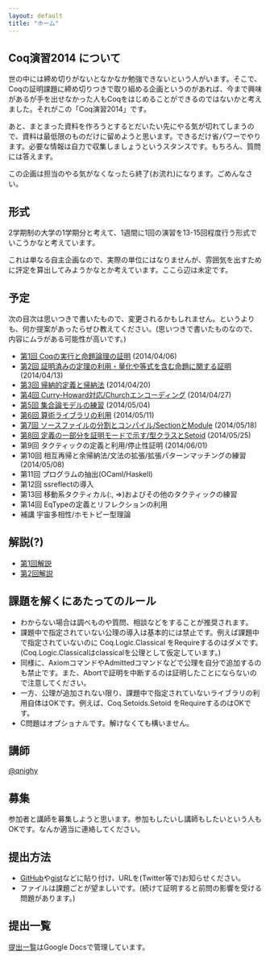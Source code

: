 ```yaml
---
layout: default
title: "ホーム"
---
```


## Coq演習2014 について

世の中には締め切りがないとなかなか勉強できないという人がいます。そこで、Coqの証明課題に締め切りつきで取り組める企画というのがあれば、今まで興味があるが手を出せなかった人もCoqをはじめることができるのではないかと考えました。それがこの「Coq演習2014」です。

あと、まとまった資料を作ろうとするとだいたい先にやる気が切れてしまうので、資料は最低限のものだけに留めようと思います。できるだけ省パワーでやります。必要な情報は自力で収集しましょうというスタンスです。もちろん、質問には答えます。

この企画は担当のやる気がなくなったら終了(お流れ)になります。ごめんなさい。

## 形式

2学期制の大学の1学期分と考えて、1週間に1回の演習を13-15回程度行う形式でいこうかなと考えています。

これは単なる自主企画なので、実際の単位にはなりませんが、雰囲気を出すために評定を算出してみようかなとか考えています。ここら辺は未定です。

## 予定

次の目次は思いつきで書いたもので、変更されるかもしれません。というよりも、何か提案があったらぜひ教えてください。(思いつきで書いたものなので、内容にムラがある可能性が高いです。)

- [第1回 Coqの実行と命題論理の証明](ex1.html) (2014/04/06)
- [第2回 証明済みの定理の利用・量化や等式を含む命題に関する証明](ex2.html) (2014/04/13)
- [第3回 帰納的定義と帰納法](ex3.html) (2014/04/20)
- [第4回 Curry-Howard対応/Churchエンコーディング](ex4.html) (2014/04/27)
- [第5回 集合論モデルの練習](ex5.html) (2014/05/04)
- [第6回 算術ライブラリの利用](ex6.html) (2014/05/11)
- [第7回 ソースファイルの分割とコンパイル/SectionとModule](ex7.html) (2014/05/18)
- [第8回 定義の一部分を証明モードで示す/型クラスとSetoid](ex8.html) (2014/05/25)
- 第9回 タクティックの定義と利用/停止性証明 (2014/06/01)
- 第10回 相互再帰と余帰納法/文法の拡張/拡張パターンマッチングの練習 (2014/05/08)
- 第11回 プログラムの抽出(OCaml/Haskell)
- 第12回 ssreflectの導入
- 第13回 移動系タクティカル(:, =>)およびその他のタクティックの練習
- 第14回 EqTypeの定義とリフレクションの利用
- 補講 宇宙多相性/ホモトピー型理論

## 解説(?)

- [第1回解説](ex1c.html)
- [第2回解説](ex2c.html)

## 課題を解くにあたってのルール

- わからない場合は調べものや質問、相談などをすることが推奨されます。
- 課題中で指定されていない公理の導入は基本的には禁止です。例えば課題中で指定されていないのに Coq.Logic.Classical をRequireするのはダメです。 (Coq.Logic.Classicalはclassicalを公理として仮定しています。)
- 同様に、AxiomコマンドやAdmittedコマンドなどで公理を自分で追加するのも禁止です。また、Abortで証明を中断するのは証明したことにならないので注意してください。
- 一方、公理が追加されない限り、課題中で指定されていないライブラリの利用自体はOKです。例えば、Coq.Setoids.Setoid をRequireするのはOKです。
- C問題はオプショナルです。解けなくても構いません。

## 講師

[@qnighy](https://twitter.com/qnighy/)

## 募集

参加者と講師を募集しようと思います。参加もしたいし講師もしたいという人もOKです。なんか適当に連絡してください。

## 提出方法

- [GitHub](https://github.com/)や[gist](https://gist.github.com/)などに貼り付け、URLを(Twitter等で)お知らせください。
- ファイルは課題ごとが望ましいです。(続けて証明すると前問の影響を受ける問題があります。)

## 提出一覧

[提出一覧](https://docs.google.com/spreadsheets/d/1ITbdwIEeaEc7u3Fo0Efx80lirWcA_BsUbw30NE_lSx0/edit?usp=sharing)はGoogle Docsで管理しています。
